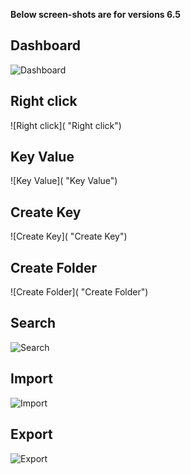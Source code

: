 **Below screen-shots are for versions 6.5**

Dashboard
--------
![Dashboard]( "Dashboard")

Right click
--------
![Right click]( "Right click")

Key Value
--------
![Key Value]( "Key Value")

Create Key
--------
![Create Key]( "Create Key")

Create Folder
--------
![Create Folder]( "Create Folder")

Search 
-------
![Search]( "Search")

Import 
-------
![Import]( "Import")

Export
-------
![Export]( "Export")
